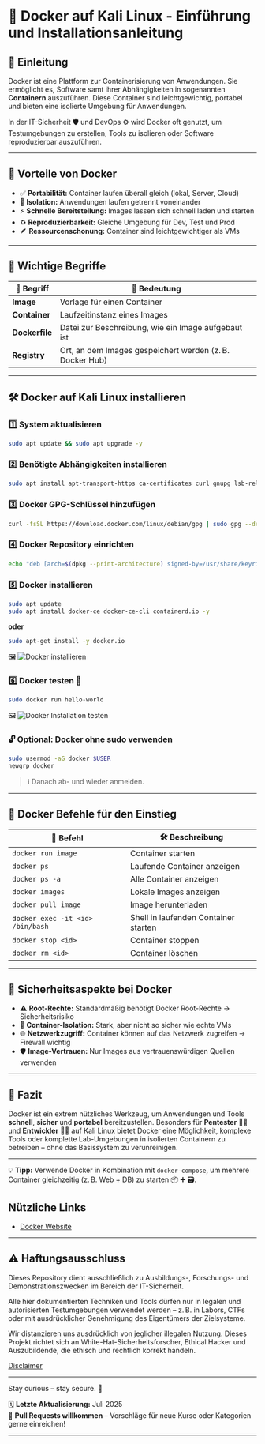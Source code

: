 # 🐳 Docker auf Kali Linux - Einführung und Installationsanleitung

## 📘 Einleitung

Docker ist eine Plattform zur Containerisierung von Anwendungen. Sie ermöglicht es, Software samt ihrer Abhängigkeiten in sogenannten **Containern** auszuführen. Diese Container sind leichtgewichtig, portabel und bieten eine isolierte Umgebung für Anwendungen.

In der IT-Sicherheit 🛡️ und DevOps ⚙️ wird Docker oft genutzt, um Testumgebungen zu erstellen, Tools zu isolieren oder Software reproduzierbar auszuführen.

---

## 🚀 Vorteile von Docker

* ✅ **Portabilität:** Container laufen überall gleich (lokal, Server, Cloud)
* 🔐 **Isolation:** Anwendungen laufen getrennt voneinander
* ⚡ **Schnelle Bereitstellung:** Images lassen sich schnell laden und starten
* ♻️ **Reproduzierbarkeit:** Gleiche Umgebung für Dev, Test und Prod
* 🪶 **Ressourcenschonung:** Container sind leichtgewichtiger als VMs

---

## 🧠 Wichtige Begriffe

| 📌 Begriff     | 💬 Bedeutung                                             |
| -------------- | -------------------------------------------------------- |
| **Image**      | Vorlage für einen Container                              |
| **Container**  | Laufzeitinstanz eines Images                             |
| **Dockerfile** | Datei zur Beschreibung, wie ein Image aufgebaut ist      |
| **Registry**   | Ort, an dem Images gespeichert werden (z. B. Docker Hub) |

---

## 🛠️ Docker auf Kali Linux installieren

### 1️⃣ System aktualisieren

```bash
sudo apt update && sudo apt upgrade -y
```

### 2️⃣ Benötigte Abhängigkeiten installieren

```bash
sudo apt install apt-transport-https ca-certificates curl gnupg lsb-release -y
```

### 3️⃣ Docker GPG-Schlüssel hinzufügen

```bash
curl -fsSL https://download.docker.com/linux/debian/gpg | sudo gpg --dearmor -o /usr/share/keyrings/docker-archive-keyring.gpg
```

### 4️⃣ Docker Repository einrichten

```bash
echo "deb [arch=$(dpkg --print-architecture) signed-by=/usr/share/keyrings/docker-archive-keyring.gpg] \https://download.docker.com/linux/debian $(lsb_release -cs) stable" | sudo tee /etc/apt/sources.list.d/docker.list > /dev/nulldocker
```

### 5️⃣ Docker installieren

```bash
sudo apt update
sudo apt install docker-ce docker-ce-cli containerd.io -y
```

**oder**
```bash
sudo apt-get install -y docker.io
```

🖼️ ![Docker installieren](/cybersercurity/10-practice-labs/dvwa-lab/dvwa-ressources/pictures/step4installDocker.png)


### 6️⃣ Docker testen 🧪

```bash
sudo docker run hello-world
```

🖼️ ![Docker Installation testen](/cybersercurity/10-practice-labs/dvwa-lab/dvwa-ressources/pictures/step5dockerTest.png)

### 🔓 Optional: Docker ohne sudo verwenden

```bash
sudo usermod -aG docker $USER
newgrp docker
```

> ℹ️ Danach ab- und wieder anmelden.

---

## 🧰 Docker Befehle für den Einstieg

| 🧾 Befehl                        | 🛠️ Beschreibung                     |
| -------------------------------- | ------------------------------------ |
| `docker run image`               | Container starten                    |
| `docker ps`                      | Laufende Container anzeigen          |
| `docker ps -a`                   | Alle Container anzeigen              |
| `docker images`                  | Lokale Images anzeigen               |
| `docker pull image`              | Image herunterladen                  |
| `docker exec -it <id> /bin/bash` | Shell in laufenden Container starten |
| `docker stop <id>`               | Container stoppen                    |
| `docker rm <id>`                 | Container löschen                    |

---

## 🔐 Sicherheitsaspekte bei Docker

* ⚠️ **Root-Rechte:** Standardmäßig benötigt Docker Root-Rechte → Sicherheitsrisiko
* 🧱 **Container-Isolation:** Stark, aber nicht so sicher wie echte VMs
* 🌐 **Netzwerkzugriff:** Container können auf das Netzwerk zugreifen → Firewall wichtig
* 🛡️ **Image-Vertrauen:** Nur Images aus vertrauenswürdigen Quellen verwenden

---

## 🧩 Fazit

Docker ist ein extrem nützliches Werkzeug, um Anwendungen und Tools **schnell**, **sicher** und **portabel** bereitzustellen. Besonders für **Pentester** 🕵️‍♂️ und **Entwickler** 👨‍💻 auf Kali Linux bietet Docker eine Möglichkeit, komplexe Tools oder komplette Lab-Umgebungen in isolierten Containern zu betreiben – ohne das Basissystem zu verunreinigen.

---

💡 **Tipp:** Verwende Docker in Kombination mit `docker-compose`, um mehrere Container gleichzeitig (z. B. Web + DB) zu starten 📦 ➕ 🗃️.

## Nützliche Links
- [Docker Website](https://www.docker.com/)

---

## ⚠️ Haftungsausschluss

Dieses Repository dient ausschließlich zu Ausbildungs-, Forschungs- und Demonstrationszwecken im Bereich der IT-Sicherheit.

Alle hier dokumentierten Techniken und Tools dürfen nur in legalen und autorisierten Testumgebungen verwendet werden – z. B. in Labors, CTFs oder mit ausdrücklicher Genehmigung des Eigentümers der Zielsysteme.

Wir distanzieren uns ausdrücklich von jeglicher illegalen Nutzung.
Dieses Projekt richtet sich an White-Hat-Sicherheitsforscher, Ethical Hacker und Auszubildende, die ethisch und rechtlich korrekt handeln.

[Disclaimer](/cybersercurity/00-disclaimer/disclaimer.md)

--- 

Stay curious – stay secure. 🔐

🗓️ **Letzte Aktualisierung:** Juli 2025  
🤝 **Pull Requests willkommen** – Vorschläge für neue Kurse oder Kategorien gerne einreichen!

---